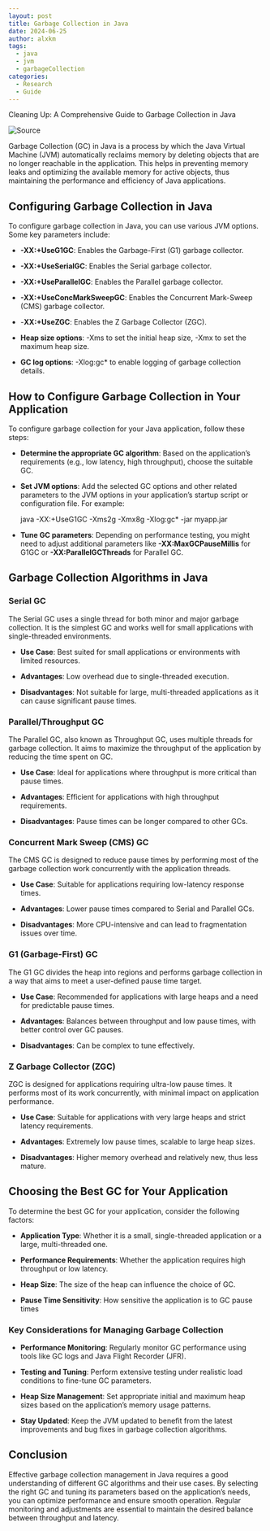 ```yaml
---
layout: post
title: Garbage Collection in Java
date: 2024-06-25
author: alxkm
tags:
  - java
  - jvm
  - garbageCollection
categories:
  - Research
  - Guide
---
```


Cleaning Up: A Comprehensive Guide to Garbage Collection in Java

![[Source](https://www.oracle.com/webfolder/technetwork/tutorials/obe/java/gc01/index.html)](https://cdn-images-1.medium.com/max/2000/1*6K7i-kodZviR-RaJyH05gw.png)

Garbage Collection (GC) in Java is a process by which the Java Virtual Machine (JVM) automatically reclaims memory by deleting objects that are no longer reachable in the application. This helps in preventing memory leaks and optimizing the available memory for active objects, thus maintaining the performance and efficiency of Java applications.

## Configuring Garbage Collection in Java

To configure garbage collection in Java, you can use various JVM options. Some key parameters include:

* **-XX:+UseG1GC**: Enables the Garbage-First (G1) garbage collector.

* **-XX:+UseSerialGC**: Enables the Serial garbage collector.

* **-XX:+UseParallelGC**: Enables the Parallel garbage collector.

* **-XX:+UseConcMarkSweepGC**: Enables the Concurrent Mark-Sweep (CMS) garbage collector.

* -**XX:+UseZGC**: Enables the Z Garbage Collector (ZGC).

* **Heap size options**: -Xms to set the initial heap size, -Xmx to set the maximum heap size.

* **GC log options**: -Xlog:gc* to enable logging of garbage collection details.

## How to Configure Garbage Collection in Your Application

To configure garbage collection for your Java application, follow these steps:

* **Determine the appropriate GC algorithm**: Based on the application’s requirements (e.g., low latency, high throughput), choose the suitable GC.

* **Set JVM options**: Add the selected GC options and other related parameters to the JVM options in your application’s startup script or configuration file. For example:

  java -XX:+UseG1GC -Xms2g -Xmx8g -Xlog:gc* -jar myapp.jar

* **Tune GC parameters**: Depending on performance testing, you might need to adjust additional parameters like **-XX:MaxGCPauseMillis** for G1GC or **-XX:ParallelGCThreads** for Parallel GC.

## Garbage Collection Algorithms in Java

### Serial GC

The Serial GC uses a single thread for both minor and major garbage collection. It is the simplest GC and works well for small applications with single-threaded environments.

* **Use Case**: Best suited for small applications or environments with limited resources.

* **Advantages**: Low overhead due to single-threaded execution.

* **Disadvantages**: Not suitable for large, multi-threaded applications as it can cause significant pause times.

### Parallel/Throughput GC

The Parallel GC, also known as Throughput GC, uses multiple threads for garbage collection. It aims to maximize the throughput of the application by reducing the time spent on GC.

* **Use Case**: Ideal for applications where throughput is more critical than pause times.

* **Advantages**: Efficient for applications with high throughput requirements.

* **Disadvantages**: Pause times can be longer compared to other GCs.

### Concurrent Mark Sweep (CMS) GC

The CMS GC is designed to reduce pause times by performing most of the garbage collection work concurrently with the application threads.

* **Use Case**: Suitable for applications requiring low-latency response times.

* **Advantages**: Lower pause times compared to Serial and Parallel GCs.

* **Disadvantages**: More CPU-intensive and can lead to fragmentation issues over time.

### G1 (Garbage-First) GC

The G1 GC divides the heap into regions and performs garbage collection in a way that aims to meet a user-defined pause time target.

* **Use Case**: Recommended for applications with large heaps and a need for predictable pause times.

* **Advantages**: Balances between throughput and low pause times, with better control over GC pauses.

* **Disadvantages**: Can be complex to tune effectively.

### Z Garbage Collector (ZGC)

ZGC is designed for applications requiring ultra-low pause times. It performs most of its work concurrently, with minimal impact on application performance.

* **Use Case**: Suitable for applications with very large heaps and strict latency requirements.

* **Advantages**: Extremely low pause times, scalable to large heap sizes.

* **Disadvantages**: Higher memory overhead and relatively new, thus less mature.

## Choosing the Best GC for Your Application

To determine the best GC for your application, consider the following factors:

* **Application Type**: Whether it is a small, single-threaded application or a large, multi-threaded one.

* **Performance Requirements**: Whether the application requires high throughput or low latency.

* **Heap Size**: The size of the heap can influence the choice of GC.

* **Pause Time Sensitivity**: How sensitive the application is to GC pause times

### Key Considerations for Managing Garbage Collection

* **Performance Monitoring**: Regularly monitor GC performance using tools like GC logs and Java Flight Recorder (JFR).

* **Testing and Tuning**: Perform extensive testing under realistic load conditions to fine-tune GC parameters.

* **Heap Size Management**: Set appropriate initial and maximum heap sizes based on the application’s memory usage patterns.

* **Stay Updated**: Keep the JVM updated to benefit from the latest improvements and bug fixes in garbage collection algorithms.

## Conclusion

Effective garbage collection management in Java requires a good understanding of different GC algorithms and their use cases. By selecting the right GC and tuning its parameters based on the application’s needs, you can optimize performance and ensure smooth operation. Regular monitoring and adjustments are essential to maintain the desired balance between throughput and latency.
